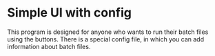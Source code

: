 # Simple UI with config

This program is designed for anyone who wants to run their batch files using the buttons.
There is a special config file, in which you can add information about batch files.